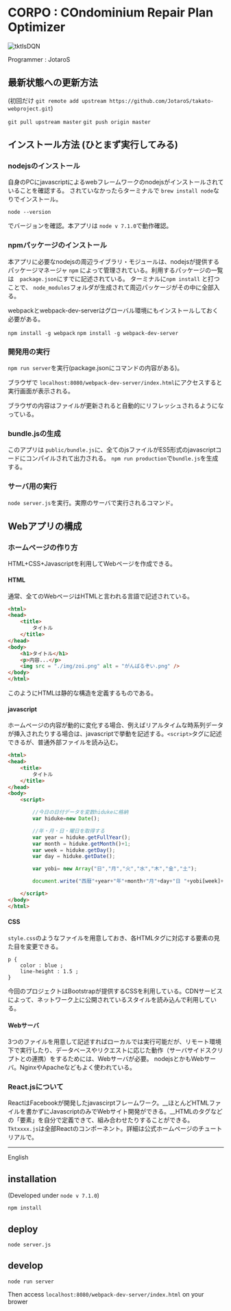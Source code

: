 # CORPO : COndominium Repair Plan Optimizer
![tktIsDQN](https://img.shields.io/badge/tkt-DQN-red.svg)

Programmer : JotaroS

## 最新状態への更新方法
(初回だけ `git remote add upstream https://github.com/JotaroS/takato-webproject.git`)

`git pull upstream master`
`git push origin master`


## インストール方法 (ひとまず実行してみる)

### nodejsのインストール
自身のPCにjavascriptによるwebフレームワークのnodejsがインストールされていることを確認する。
されていなかったらターミナルで `brew install node`なりでインストール。

`node --version`

でバージョンを確認。本アプリは `node v 7.1.0`で動作確認。

### npmパッケージのインストール
本アプリに必要なnodejsの周辺ライブラリ・モジュールは、nodejsが提供するパッケージマネージャ `npm` によって管理されている。利用するパッケージの一覧は　`package.json`にすでに記述されている。
ターミナルに`npm install` と打つことで、 `node_modules`フォルダが生成されて周辺パッケージがその中に全部入る。

webpackとwebpack-dev-serverはグローバル環境にもインストールしておく必要がある。

`npm install -g webpack`
`npm install -g webpack-dev-server`



### 開発用の実行
`npm run server`を実行(package.jsonにコマンドの内容がある)。

ブラウザで `localhost:8080/webpack-dev-server/index.html`にアクセスすると実行画面が表示される。

ブラウザの内容はファイルが更新されると自動的にリフレッシュされるようになっている。

### bundle.jsの生成
このアプリは `public/bundle.js`に、全てのjsファイルがES5形式のjavascriptコードにコンパイルされて出力される。
`npm run production`で`bundle.js`を生成する。

### サーバ用の実行
`node server.js`を実行。実際のサーバで実行されるコマンド。

## Webアプリの構成

### ホームページの作り方

HTML+CSS+Javascriptを利用してWebページを作成できる。

#### HTML
通常、全てのWebページはHTMLと言われる言語で記述されている。

```html
<html>
<head>
	<title>
		タイトル
	</title>
</head>
<body>
	<h1>タイトル</h1>
	<p>内容...</p>
	<img src = "./img/zoi.png" alt = "がんばるぞい.png" />
</body>
</html>
```

このようにHTMLは静的な構造を定義するものである。

#### javascript
ホームページの内容が動的に変化する場合、例えばリアルタイムな時系列データが挿入されたりする場合は、javascriptで挙動を記述する。`<script>`タグに記述できるが、普通外部ファイルを読み込む。

```html
<html>
<head>
	<title>
		タイトル
	</title>
</head>
<body>
	<script>

		//今日の日付データを変数hidukeに格納
		var hiduke=new Date(); 

		//年・月・日・曜日を取得する
		var year = hiduke.getFullYear();
		var month = hiduke.getMonth()+1;
		var week = hiduke.getDay();
		var day = hiduke.getDate();

		var yobi= new Array("日","月","火","水","木","金","土");

		document.write("西暦"+year+"年"+month+"月"+day+"日 "+yobi[week]+"曜日");

	</script>
</body>
</html>
```

#### CSS 
`style.css`のようなファイルを用意しておき、各HTMLタグに対応する要素の見た目を変更できる。
```
p {
    color : blue ;
    line-height : 1.5 ;
}
```
今回のプロジェクトはBootstrapが提供するCSSを利用している。CDNサービスによって、ネットワーク上に公開されているスタイルを読み込んで利用している。

#### Webサーバ
3つのファイルを用意して記述すればローカルでは実行可能だが、リモート環境下で実行したり、データベースやリクエストに応じた動作（サーバサイドスクリプトとの連携）をするためには、Webサーバが必要。
nodejsとかもWebサーバ。NginxやApacheなどもよく使われている。


### React.jsについて
ReactはFacebookが開発したjavascirptフレームワーク。__ほとんどHTMLファイルを書かずにJavascriptのみでWebサイト開発ができる。__HTMLのタグなどの「要素」を自分で定義できて、組み合わせたりすることができる。`Tktxxxx.js`は全部Reactのコンポーネント。詳細は公式ホームページのチュートリアルで。


---
English

## installation
(Developed under `node v 7.1.0`)

` npm install `

## deploy

` node server.js `

## develop

` node run server `

Then access ` localhost:8080/webpack-dev-server/index.html ` on your brower
